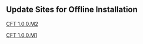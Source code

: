 ## Update Sites for Offline Installation

  [CFT 1.0.0.M2](http://dist.springsource.com/release/TOOLS/cft/1.0.0.M2/cft-1.0.0.v201511252324-updatesite.zip)
  
  [CFT 1.0.0.M1](http://dist.springsource.com/release/TOOLS/cft/1.0.0.M1/cft-1.0.0.v201511231947-updatesite.zip)
